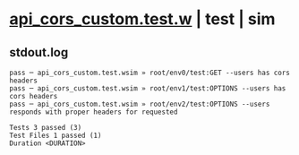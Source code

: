 # [api_cors_custom.test.w](../../../../../examples/tests/valid/api_cors_custom.test.w) | test | sim

## stdout.log
```log
pass ─ api_cors_custom.test.wsim » root/env0/test:GET --users has cors headers                              
pass ─ api_cors_custom.test.wsim » root/env1/test:OPTIONS --users has cors headers                          
pass ─ api_cors_custom.test.wsim » root/env2/test:OPTIONS --users responds with proper headers for requested
 
Tests 3 passed (3)
Test Files 1 passed (1)
Duration <DURATION>
```

